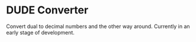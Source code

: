 # DUDE Converter
Convert dual to decimal numbers and the other way around. Currently in an early stage of development.

